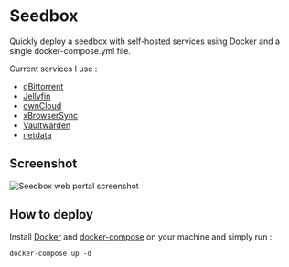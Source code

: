 # Seedbox

Quickly deploy a seedbox with self-hosted services using Docker and a single docker-compose.yml file.

Current services I use :

- [qBittorrent](https://github.com/qbittorrent/qBittorrent)
- [Jellyfin](https://github.com/jellyfin/jellyfin)
- [ownCloud](https://github.com/owncloud)
- [xBrowserSync](https://github.com/xBrowserSync)
- [Vaultwarden](https://github.com/dani-garcia/vaultwarden)
- [netdata](https://github.com/netdata/netdata)

## Screenshot

![Seedbox web portal screenshot](https://i.imgur.com/vZhFVX6.png)

## How to deploy

Install [Docker](https://docs.docker.com/get-docker/) and [docker-compose](https://docs.docker.com/compose/install/) on your machine and simply run :

```docker-compose up -d```